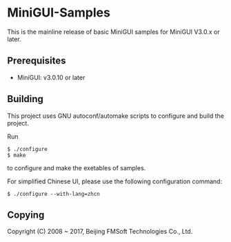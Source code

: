 # MiniGUI-Samples

This is the mainline release of basic MiniGUI samples for MiniGUI V3.0.x or later.

## Prerequisites

  * MiniGUI: v3.0.10 or later

## Building

This project uses GNU autoconf/automake scripts to configure and build the project.

Run

	$ ./configure
	$ make

to configure and make the exetables of samples.

For simplified Chinese UI, please use the following configuration command:

	$ ./configure --with-lang=zhcn

## Copying

Copyright (C) 2008 ~ 2017, Beijing FMSoft Technologies Co., Ltd.

